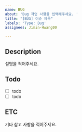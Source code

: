 ```yaml
---
name: BUG
about: 'Bug 작업 사항을 입력해주세요. '
title: "[BUG] 이슈 제목"
labels: 'Type: Bug'
assignees: Jimin-Hwang00

---
```


## Description

설명을 적어주세요. 

## Todo
- [ ] todo
- [ ] todo

## ETC

기타 참고 사항을 적어주세요.
